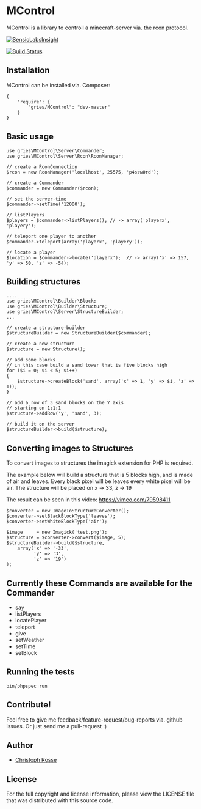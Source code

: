 MControl
========

MControl is a library to controll a minecraft-server via. the rcon protocol.

[![SensioLabsInsight](https://insight.sensiolabs.com/projects/33bb71fa-7445-42bd-a1e4-02f956b73ccc/big.png)](https://insight.sensiolabs.com/projects/33bb71fa-7445-42bd-a1e4-02f956b73ccc)

[![Build Status](https://travis-ci.org/gries/MControl.png?branch=master)](https://travis-ci.org/gries/MControl)

Installation
------------

MControl can be installed via. Composer:

    {
        "require": {
            "gries/MControl": "dev-master"
        }
    }

Basic usage
-----------
    use gries\MControl\Server\Commander;
    use gries\MControl\Server\Rcon\RconManager;

    // create a RconConnection
    $rcon = new RconManager('localhost', 25575, 'p4ssw0rd');

    // create a Commander
    $commander = new Commander($rcon);

    // set the server-time
    $commander->setTime('12000');

    // listPlayers
    $players = $commander->listPlayers(); // -> array('playerx', 'playery');

    // teleport one player to another
    $commander->teleport(array('playerx', 'playery'));

    // locate a player
    $location = $commander->locate('playerx');  // -> array('x' => 157, 'y' => 50, 'z' => -54);

Building structures
-------------------

    ....
    use gries\MControl\Builder\Block;
    use gries\MControl\Builder\Structure;
    use gries\MControl\Server\StructureBuilder;
    ...

    // create a structure-builder
    $structureBuilder = new StructureBuilder($commander);

    // create a new structure
    $structure = new Structure();

    // add some blocks
    // in this case build a sand tower that is five blocks high
    for ($i = 0; $i < 5; $i++)
    {
        $structure->createBlock('sand', array('x' => 1, 'y' => $i, 'z' => 1));
    }

    // add a row of 3 sand blocks on the Y axis
    // starting on 1:1:1
    $structure->addRow('y', 'sand', 3);

    // build it on the server
    $structureBuilder->build($structure);

Converting images to Structures
-------------------------------
To convert images to structures the imagick extension for PHP is required.

The example below will build a structure that is 5 blocks high, and is made of air and leaves.
Every black pixel will be leaves every white pixel will be air. The structure will be placed on x -> 33, z -> 19

The result can be seen in this video: https://vimeo.com/79598411

    $converter = new ImageToStructureConverter();
    $converter->setBlackBlockType('leaves');
    $converter->setWhiteBlockType('air');

    $image     = new Imagick('test.png');
    $structure = $converter->convert($image, 5);
    $structureBuilder->build($structure,
        array('x' => '-33',
              'y' => '3',
              'z' => '19')
    );


Currently these Commands are available for the Commander
-------------------------------------------------------

- say
- listPlayers
- locatePlayer
- teleport
- give
- setWeather
- setTime
- setBlock


Running the tests
-----------------
    bin/phpspec run

Contribute!
-----------
Feel free to give me feedback/feature-request/bug-reports via. github issues.
Or just send me a pull-request :)


Author
------

- [Christoph Rosse](http://twitter.com/griesx)

License
-------

For the full copyright and license information, please view the LICENSE file that was distributed with this source code.
